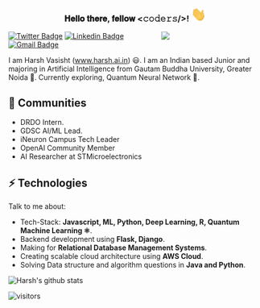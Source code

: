<h3 align="center"> 𝐇𝐞𝐥𝐥𝐨 𝐭𝐡𝐞𝐫𝐞, 𝐟𝐞𝐥𝐥𝐨𝐰 <𝚌𝚘𝚍𝚎𝚛𝚜/>! <img src="https://raw.githubusercontent.com/ABSphreak/ABSphreak/master/gifs/Hi.gif" width="30px"></h3>
<!-- Heading -->
<!-- <h3 align="center"><img src = "https://raw.githubusercontent.com/MartinHeinz/MartinHeinz/master/wave.gif" width = 30px> Hi there! I'm Harsh Vasisht</h3> -->

<!-- Profile Views -->
<!-- 
<p align="left"> <img src="https://komarev.com/ghpvc/?username=DamnIt-Harsh&label=Profile%20views&color=0e75b6&style=flat" alt="isrealodejobi" />
</p>

<p align="center">
  <a href="https://www.linkedin.com/in/HarshVasisht/">LinkedIn</a> •
  <a href="https://twitter.com/HarshVasisht">Twitter</a>
</p>
 -->


<img align='right' src='https://user-images.githubusercontent.com/5713670/87202985-820dcb80-c2b6-11ea-9f56-7ec461c497c3.gif' width='200"'>

[![Twitter Badge](https://img.shields.io/badge/-@HarshVasisht-1ca0f1?style=flat-square&labelColor=1ca0f1&logo=twitter&logoColor=white&link=https://twitter.com/HarshVasisht)](https://twitter.com/HarshVasisht) [![Linkedin Badge](https://img.shields.io/badge/-HarshVasisht-blue?style=flat-square&logo=Linkedin&logoColor=white&link=https://www.linkedin.com/in/HarshVasisht/)](https://www.linkedin.com/in/HarshVasisht/) [![Gmail Badge](https://img.shields.io/badge/-HarryVasisht@gmail.com-c14438?style=flat-square&logo=Gmail&logoColor=white&link=mailto:HarryVasisht@gmail.com)](mailto:HarryVasisht@gmail.com)

I am Harsh Vasisht (www.harsh.ai.in) 😃. I am an Indian based Junior and majoring in Artificial Intelligence from Gautam Buddha University, Greater Noida 🏫. Currently exploring, Quantum Neural Network 🧠. 
## 👯 Communities
* DRDO Intern.
* GDSC AI/ML Lead.
* iNeuron Campus Tech Leader
* OpenAI Community Member
* AI Researcher at STMicroelectronics
## ⚡ Technologies
Talk to me about:
- Tech-Stack: **Javascript, ML, Python, Deep Learning, R, Quantum Machine Learning ⚛**.
- Backend development using **Flask, Django**.
- Making for **Relational Database Management Systems**.
- Creating scalable cloud architecture using **AWS Cloud**.
- Solving Data structure and algorithm questions in **Java and Python**.

![Harsh's github stats](https://github-readme-stats.vercel.app/api?username=HarshVasisht&hide=["issues"]&show_icons=true)

![visitors](https://visitor-badge.glitch.me/badge?page_id=HarshVasisht.HarshVasisht)

